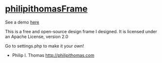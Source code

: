 [philipithomasFrame](http://github.com/philipithomas/philipithomasFrame)
==================
See a demo [here](http://old.philipithomas.com)

This is a free and open-source design frame I designed. It is licensed under an Apache License, version 2.0

Go to settings.php to make it your own!

- Philip I. Thomas
http://philipithomas.com